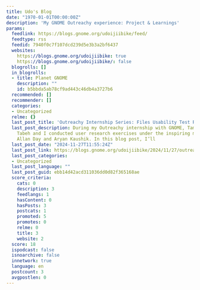 ```yaml
---
title: Udo's Blog
date: "1970-01-01T00:00:00Z"
description: 'My GNOME Outreachy experience: Project & Learnings'
params:
  feedlink: https://blogs.gnome.org/udoijiibike/feed/
  feedtype: rss
  feedid: 7940f0c7f107dcd239d5e3b3a2bf6437
  websites:
    https://blogs.gnome.org/udoijiibike: true
    https://blogs.gnome.org/udoijiibike/: false
  blogrolls: []
  in_blogrolls:
  - title: Planet GNOME
    description: ""
    id: b5bbda5ab78cf9ad443c46db4a3727b6
  recommended: []
  recommender: []
  categories:
  - Uncategorized
  relme: {}
  last_post_title: 'Outreachy Internship Series: Files Usability Test Report'
  last_post_description: During my Outreachy internship with GNOME, Tamnjong Larry
    Tabeh and I conducted user research exercises under the inspiring mentorship of
    Allan Day and Aryan Kaushik. In this blog post, I’ll
  last_post_date: "2024-11-27T11:55:24Z"
  last_post_link: https://blogs.gnome.org/udoijiibike/2024/11/27/outreachy-internship-series-files-usability-test-report/
  last_post_categories:
  - Uncategorized
  last_post_language: ""
  last_post_guid: ebb14d42acd311036dd0d82f365168ae
  score_criteria:
    cats: 0
    description: 3
    feedlangs: 1
    hasContent: 0
    hasPosts: 3
    postcats: 1
    promoted: 5
    promotes: 0
    relme: 0
    title: 3
    website: 2
  score: 18
  ispodcast: false
  isnoarchive: false
  innetwork: true
  language: en
  postcount: 3
  avgpostlen: 0
---
```


